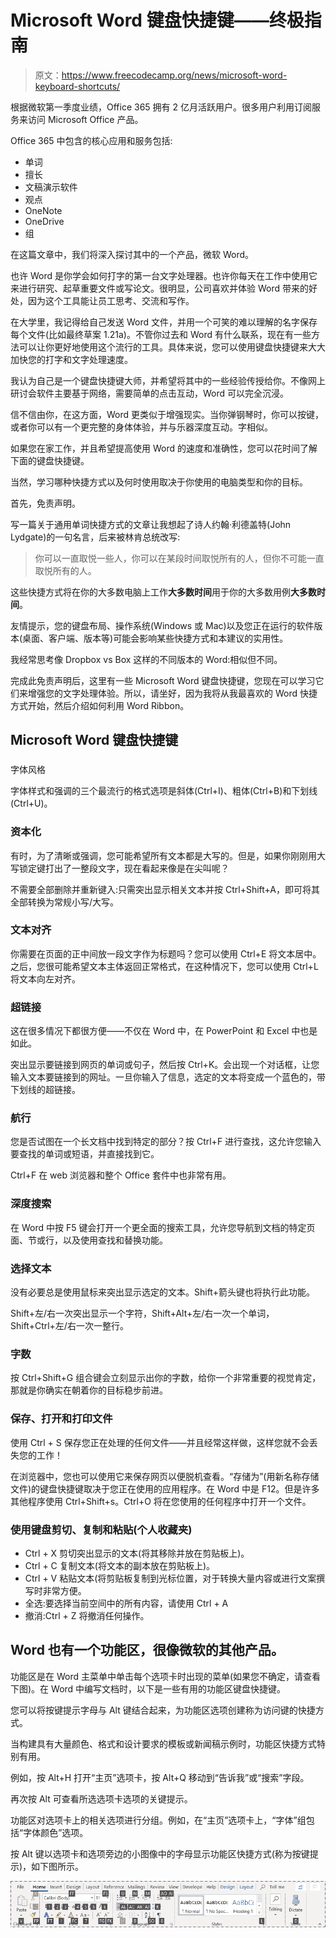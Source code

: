 # Microsoft Word 键盘快捷键——终极指南

> 原文：<https://www.freecodecamp.org/news/microsoft-word-keyboard-shortcuts/>

根据微软第一季度业绩，Office 365 拥有 2 亿月活跃用户。很多用户利用订阅服务来访问 Microsoft Office 产品。

Office 365 中包含的核心应用和服务包括:

*   单词
*   擅长
*   文稿演示软件
*   观点
*   OneNote
*   OneDrive
*   组

在这篇文章中，我们将深入探讨其中的一个产品，微软 Word。

也许 Word 是你学会如何打字的第一台文字处理器。也许你每天在工作中使用它来进行研究、起草重要文件或写论文。很明显，公司喜欢并体验 Word 带来的好处，因为这个工具能让员工思考、交流和写作。

在大学里，我记得给自己发送 Word 文件，并用一个可笑的难以理解的名字保存每个文件(比如最终草案 1.21a)。不管你过去和 Word 有什么联系，现在有一些方法可以让你更好地使用这个流行的工具。具体来说，您可以使用键盘快捷键来大大加快您的打字和文字处理速度。

我认为自己是一个键盘快捷键大师，并希望将其中的一些经验传授给你。不像网上研讨会软件主要基于网络，需要简单的点击互动，Word 可以完全沉浸。

信不信由你，在这方面，Word 更类似于增强现实。当你弹钢琴时，你可以按键，或者你可以有一个更完整的身体体验，并与乐器深度互动。字相似。

如果您在家工作，并且希望提高使用 Word 的速度和准确性，您可以花时间了解下面的键盘快捷键。

当然，学习哪种快捷方式以及何时使用取决于你使用的电脑类型和你的目标。

首先，免责声明。

写一篇关于通用单词快捷方式的文章让我想起了诗人约翰·利德盖特(John Lydgate)的一句名言，后来被林肯总统改写:

> 你可以一直取悦一些人，你可以在某段时间取悦所有的人，但你不可能一直取悦所有的人。

这些快捷方式将在你的大多数电脑上工作**大多数时间**用于你的大多数用例**大多数时间**。

友情提示，您的键盘布局、操作系统(Windows 或 Mac)以及您正在运行的软件版本(桌面、客户端、版本等)可能会影响某些快捷方式和本建议的实用性。

我经常思考像 Dropbox vs Box 这样的不同版本的 Word:相似但不同。

完成此免责声明后，这里有一些 Microsoft Word 键盘快捷键，您现在可以学习它们来增强您的文字处理体验。所以，请坐好，因为我将从我最喜欢的 Word 快捷方式开始，然后介绍如何利用 Word Ribbon。

## Microsoft Word 键盘快捷键

### 
字体风格

字体样式和强调的三个最流行的格式选项是斜体(Ctrl+I)、粗体(Ctrl+B)和下划线(Ctrl+U)。

### 资本化

有时，为了清晰或强调，您可能希望所有文本都是大写的。但是，如果你刚刚用大写锁定键打出了一整段文字，现在看起来像是在尖叫呢？

不需要全部删除并重新键入:只需突出显示相关文本并按 Ctrl+Shift+A，即可将其全部转换为常规小写/大写。

### 文本对齐

你需要在页面的正中间放一段文字作为标题吗？您可以使用 Ctrl+E 将文本居中。之后，您很可能希望文本主体返回正常格式，在这种情况下，您可以使用 Ctrl+L 将文本向左对齐。

### 超链接

这在很多情况下都很方便——不仅在 Word 中，在 PowerPoint 和 Excel 中也是如此。

突出显示要链接到网页的单词或句子，然后按 Ctrl+K。会出现一个对话框，让您输入文本要链接到的网址。一旦你输入了信息，选定的文本将变成一个蓝色的，带下划线的超链接。

### 航行

您是否试图在一个长文档中找到特定的部分？按 Ctrl+F 进行查找，这允许您输入要查找的单词或短语，并直接找到它。

Ctrl+F 在 web 浏览器和整个 Office 套件中也非常有用。

### 深度搜索

在 Word 中按 F5 键会打开一个更全面的搜索工具，允许您导航到文档的特定页面、节或行，以及使用查找和替换功能。

### 选择文本

没有必要总是使用鼠标来突出显示选定的文本。Shift+箭头键也将执行此功能。

Shift+左/右一次突出显示一个字符，Shift+Alt+左/右一次一个单词，Shift+Ctrl+左/右一次一整行。

### 字数

按 Ctrl+Shift+G 组合键会立刻显示出你的字数，给你一个非常重要的视觉肯定，那就是你确实在朝着你的目标稳步前进。

### 保存、打开和打印文件

使用 Ctrl + S 保存您正在处理的任何文件——并且经常这样做，这样您就不会丢失您的工作！

在浏览器中，您也可以使用它来保存网页以便脱机查看。“存储为”(用新名称存储文件)的键盘快捷键取决于您正在使用的应用程序。在 Word 中是 F12。但是许多其他程序使用 Ctrl+Shift+s。Ctrl+O 将在您使用的任何程序中打开一个文件。

### 使用键盘剪切、复制和粘贴(个人收藏夹)

*   Ctrl + X 剪切突出显示的文本(将其移除并放在剪贴板上)。
*   Ctrl + C 复制文本(将文本的副本放在剪贴板上)。
*   Ctrl + V 粘贴文本(将剪贴板复制到光标位置，对于转换大量内容或进行文案撰写时非常方便。
*   全选:要选择当前空间中的所有内容，请使用 Ctrl + A
*   撤消:Ctrl + Z 将撤消任何操作。

## Word 也有一个功能区，很像微软的其他产品。

功能区是在 Word 主菜单中单击每个选项卡时出现的菜单(如果您不确定，请查看下图)。在 Word 中编写文档时，以下是一些有用的功能区键盘快捷键。

您可以将按键提示字母与 Alt 键结合起来，为功能区选项创建称为访问键的快捷方式。

当构建具有大量颜色、格式和设计要求的模板或新闻稿示例时，功能区快捷方式特别有用。

例如，按 Alt+H 打开“主页”选项卡，按 Alt+Q 移动到“告诉我”或“搜索”字段。

再次按 Alt 可查看所选选项卡选项的关键提示。

功能区对选项卡上的相关选项进行分组。例如，在“主页”选项卡上，“字体”组包括“字体颜色”选项。

按 Alt 键以选项卡和选项旁边的小图像中的字母显示功能区快捷方式(称为按键提示)，如下图所示。

![Key Tips in the ribbon in Word 365](img/c5e21fddf2a94756402020860a92045b.png)
